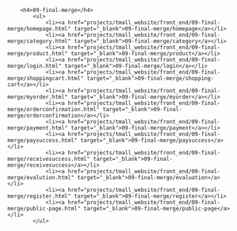         <h4>09-final-merge</h4>
            <ul>
                <li><a href="projects/tmall_website/front_end/09-final-merge/homepage.html" target="_blank">09-final-merge/homepage</a></li>
                <li><a href="projects/tmall_website/front_end/09-final-merge/category.html" target="_blank">09-final-merge/category</a></li>
                <li><a href="projects/tmall_website/front_end/09-final-merge/product.html" target="_blank">09-final-merge/product</a></li>
                <li><a href="projects/tmall_website/front_end/09-final-merge/login.html" target="_blank">09-final-merge/login</a></li>
                <li><a href="projects/tmall_website/front_end/09-final-merge/shoppingcart.html" target="_blank">09-final-merge/shopping-cart</a></li>
                <li><a href="projects/tmall_website/front_end/09-final-merge/myorder.html" target="_blank">09-final-merge/myorder</a></li>
                <li><a href="projects/tmall_website/front_end/09-final-merge/orderconfirmation.html" target="_blank">09-final-merge/orderconfirmation</a></li>
                <li><a href="projects/tmall_website/front_end/09-final-merge/payment.html" target="_blank">09-final-merge/payment</a></li>
                <li><a href="projects/tmall_website/front_end/09-final-merge/paysuccess.html" target="_blank">09-final-merge/paysuccess</a></li>
                <li><a href="projects/tmall_website/front_end/09-final-merge/receivesuccess.html" target="_blank">09-final-merge/receivesuccess</a></li>
                <li><a href="projects/tmall_website/front_end/09-final-merge/evalution.html" target="_blank">09-final-merge/evaluation</a></li>
                <li><a href="projects/tmall_website/front_end/09-final-merge/register.html" target="_blank">09-final-merge/register</a></li>                
                <li><a href="projects/tmall_website/front_end/09-final-merge/public-page.html" target="_blank">09-final-merge/public-page</a></li>
            </ul>
